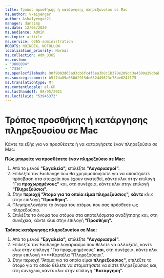 ```yaml
---
title: Τρόπος προσθήκης ή κατάργησης πληρεξουσίου σε Mac
ms.author: v-aiyengar
author: AshaIyengar21
manager: dansimp
ms.date: 12/05/2020
ms.audience: Admin
ms.topic: article
ms.service: o365-administration
ROBOTS: NOINDEX, NOFOLLOW
localization_priority: Normal
ms.collection: Adm_O365
ms.custom:
- "3800004"
- "7336"
ms.openlocfilehash: 90f9083d65a93cb6fc4f5ea3b8c1b378e209dc3a4500a29dbab04ef958ea93c7
ms.sourcegitcommit: b5f7da89a650d2915dc652449623c78be6247175
ms.translationtype: MT
ms.contentlocale: el-GR
ms.lasthandoff: 08/05/2021
ms.locfileid: "53945373"
---
```

# <a name="how-to-add-or-remove-a-delegate-in-mac"></a>Τρόπος προσθήκης ή κατάργησης πληρεξουσίου σε Mac

Κάντε τα εξής για να προσθέσετε ή να καταργήσετε έναν πληρεξούσιο σε Mac:

**Πώς μπορείτε να προσθέσετε έναν πληρεξούσιο σε Mac:**

1. Από το μενού **"Εργαλεία",** επιλέξτε **"Λογαριασμοί".**
1. Επιλέξτε τον Exchange που θα χρησιμοποιήσετε για να αποκτήσετε πρόσβαση στα στοιχεία που έχουν ανατεθεί, κάντε κλικ στην επιλογή "Για **προχωρημένους"** και, στη συνέχεια, κάντε κλικ στην επιλογή **"Πληρεξούσιοι".**
1. Στην **περιοχή "Άτομα για τα οποία είμαι πληρεξούσιος", κάντε** κλικ στην επιλογή **"Προσθήκη".** .
1. Πληκτρολογήστε το όνομα του ατόμου που σας πρόσθεσε ως πληρεξούσιο.
1. Επιλέξτε το όνομα του ατόμου στα αποτελέσματα αναζήτησης και, στη συνέχεια, κάντε κλικ στην επιλογή **"Προσθήκη".**
 
**Τρόπος κατάργησης πληρεξουσίου σε Mac:**

1. Από το μενού **"Εργαλεία",** επιλέξτε **"Λογαριασμοί".**
1. Επιλέξτε τον Exchange λογαριασμό που θέλετε να αλλάξετε, κάντε κλικ στην επιλογή "Για προχωρημένους" **και,** στη συνέχεια, κάντε κλικ στην επιλογή ****Καρτέλα "Πληρεξούσιοι".
1. Στην περιοχή "Άτομα για τα οποία είμαι **πληρεξούσιος",** επιλέξτε το άτομο για το οποίο θέλετε να σταματήσετε να είστε πληρεξούσιος και, στη συνέχεια, κάντε κλικ στην επιλογή **"Κατάργηση".**
